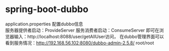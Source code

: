 # spring-boot-dubbo


application.properties 配置dubbo信息
 <br> 服务器提供者启动：ProvideServer
  服务消费者启动：ConsumeServer
  即可在浏览器输入：http://localhost:8088/user/getAllUser访问，
  在dubbo管理界面可以看到服务情况：http://192.168.56.102:8080/dubbo-admin-2.5.8/     root/root
